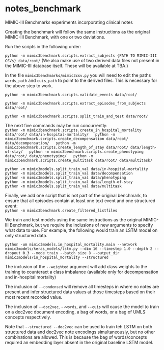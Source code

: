 # notes_benchmark
MIMIC-III Benchmarks experiments incorporating clinical notes  
  
Creating the benchmark will follow the same instructions as the original MIMIC-III Benchmark, with one or two deviations.  
  
Run the scripts in the following order:  
  
`python -m mimic3benchmark.scripts.extract_subjects {PATH TO MIMIC-III CSVs} data/root/` (We also make use of two derived data files not present in the MIMIC-III database itself. These will be available at TBA.)
    
In the file `mimic3benchmarks/mimic3csv.py` you will need to edit the paths `words_path` and `cuis_path` to point to the derived files. This is necessary for the above step to work.
  
`python -m mimic3benchmark.scripts.validate_events data/root/`  
  
`python -m mimic3benchmark.scripts.extract_episodes_from_subjects data/root/`  
  
`python -m mimic3benchmark.scripts.split_train_and_test data/root/`  
  
The next five commands may be run concurrently:  
`python -m mimic3benchmark.scripts.create_in_hospital_mortality data/root/ data/in-hospital-mortality/  
python -m mimic3benchmark.scripts.create_decompensation data/root/ data/decompensation/  
python -m mimic3benchmark.scripts.create_length_of_stay data/root/ data/length-of-stay/  
python -m mimic3benchmark.scripts.create_phenotyping data/root/ data/phenotyping/  
python -m mimic3benchmark.scripts.create_multitask data/root/ data/multitask/`  

`python -m mimic3models.split_train_val data/in-hospital-mortality `  
`python -m mimic3models.split_train_val data/decompensation `  
`python -m mimic3models.split_train_val data/phenotyping `  
`python -m mimic3models.split_train_val data/length-of-stay `  
`python -m mimic3models.split_train_val data/multitask`  

Finally, we add one script that is not part of the original benchmark, to ensure that all episodes contain at least one text event and one structured event:  
`python -m mimic3benchmark.create_filtered_listfiles`  

We train and test models using the same instructions as the original MIMIC-III Benchmark, but we require the inclusions of new arguments to specify what data to use. For example, the following would train an LSTM model on only structured data.  
  
 `python -um mimic3models.in_hospital_mortality.main --network mimic3models/keras_models/lstm.py --dim 16 --timestep 1.0 --depth 2 --dropout 0.3 --mode train --batch_size 8 --output_dir mimic3models/in_hospital_mortality --structured`  
   
 The inclusion of the `--weighted` argument will add class weights to the training to counteract a class imbalance (available only for decompensation and in-hospital mortality)  
   
 The inclusion of `--condensed` will remove all timesteps in where no notes are present and infer structured data values at those timesteps based on their most recent recorded value.  
   
 The inclusion of `--doc2vec`, `--words`, and `--cuis` will cause the model to train on a doc2vec document encoding, a bag of words, or a bag of UMLS concepts respectively.  
   
 Note that `--structured --doc2vec` can be used to train teh LSTM on both structured data and doc2vec note encodings simultaneously, but no other combinations are allowed. This is because the bag of words/concepts required an embedding layer absent in the original baseline LSTM model.  
   
 
